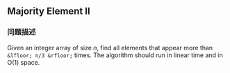 ## Majority Element II  
### 问题描述
Given an integer array of size *n*, find all elements that appear more than `&lfloor; n/3 &rfloor;` times. The algorithm should run in linear time and in O(1) space.
